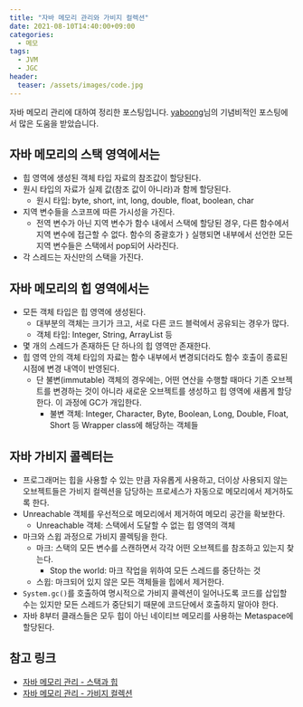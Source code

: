 ```yaml
---
title: "자바 메모리 관리와 가비지 컬렉션"
date: 2021-08-10T14:40:00+09:00
categories:
  - 메모
tags:
  - JVM
  - JGC
header:
  teaser: /assets/images/code.jpg
---
```

자바 메모리 관리에 대하여 정리한 포스팅입니다. [yaboong][main]님의 기념비적인 포스팅에서 많은 도움을 받았습니다. 

## 자바 메모리의 스택 영역에서는
* 힙 영역에 생성된 객체 타입 자료의 참조값이 할당된다. 
* 원시 타입의 자료가 실제 값(참조 값이 아니라)과 함께 할당된다.
  * 원시 타입: byte, short, int, long, double, float, boolean, char
* 지역 변수들을 스코프에 따른 가시성을 가진다.
  * 전역 변수가 아닌 지역 변수가 함수 내에서 스택에 할당된 경우, 다른 함수에서 지역 변수에 접근할 수 없다. 함수의 중괄호가 `}` 실행되면 내부에서 선언한 모든 지역 변수들은 스택에서 pop되어 사라진다. 
* 각 스레드는 자신만의 스택을 가진다. 

## 자바 메모리의 힙 영역에서는
* 모든 객체 타입은 힙 영역에 생성된다. 
  * 대부분의 객체는 크기가 크고, 서로 다른 코드 블럭에서 공유되는 경우가 많다.
  * 객체 타입: Integer, String, ArrayList 등
* 몇 개의 스레드가 존재하든 단 하나의 힙 영역만 존재한다. 
* 힙 영역 안의 객체 타입의 자료는 함수 내부에서 변경되더라도 함수 호출이 종료된 시점에 변경 내역이 반영된다. 
  * 단 불변(immutable) 객체의 경우에는, 어떤 연산을 수행할 때마다 기존 오브젝트를 변경하는 것이 아니라 새로운 오브젝트를 생성하고 힙 영역에 새롭게 할당한다. 이 과정에 GC가 개입한다. 
    * 불변 객체: Integer, Character, Byte, Boolean, Long, Double, Float, Short 등 Wrapper class에 해당하는 객체들

## 자바 가비지 콜렉터는
* 프로그래머는 힙을 사용할 수 있는 만큼 자유롭게 사용하고, 더이상 사용되지 않는 오브젝트들은 가비지 컬렉션을 담당하는 프로세스가 자동으로 메모리에서 제거하도록 한다. 
* Unreachable 객체를 우선적으로 메모리에서 제거하여 메모리 공간을 확보한다. 
  * Unreachable 객체: 스택에서 도달할 수 없는 힙 영역의 객체
* 마크와 스윕 과정으로 가비지 콜렉팅을 한다. 
  * 마크: 스택의 모든 변수를 스캔하면서 각각 어떤 오브젝트를 참조하고 있는지 찾는다.
    * Stop the world: 마크 작업을 위하여 모든 스레드를 중단하는 것
  * 스윕: 마크되어 있지 않은 모든 객체들을 힙에서 제거한다. 
* `System.gc()`를 호출하여 명시적으로 가비지 콜렉션이 일어나도록 코드를 삽입할 수는 있지만 모든 스레드가 중단되기 때문에 코드단에서 호출하지 말아야 한다. 
* 자바 8부터 클래스들은 모두 힙이 아닌 네이티브 메모리를 사용하는 Metaspace에 할당된다. 

## 참고 링크
* [자바 메모리 관리 - 스택과 힙][yaboong-blog-memory-management]
* [자바 메모리 관리 - 가비지 컬렉션][yaboong-blog-garbage-collection]


[main]: https://yaboong.github.io/
[yaboong-blog-memory-management]: https://yaboong.github.io/java/2018/05/26/java-memory-management/
[yaboong-blog-garbage-collection]: https://yaboong.github.io/java/2018/06/09/java-garbage-collection/